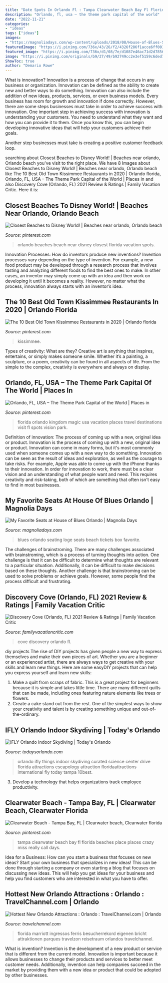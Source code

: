```yaml
---
title: "Date Spots In Orlando Fl : Tampa Clearwater Beach Bay Fl Florida Beaches Place Places Crazy Miss Really Call Days"
description: "Orlando, fl, usa – the theme park capital of the world"
date: "2022-11-21"
categories:
- "ideas"
tags: ["ideas"]
images:
- "https://magnoliadays.com/wp-content/uploads/2018/08/House-of-Blues-Second-Level-Loge-Seating.jpg"
featuredImage: "https://i.pinimg.com/736x/43/26/f2/4326f286f1acce6ff00129afc1dbec7c.jpg"
featured_image: "https://i.pinimg.com/736x/d1/08/7e/d1087e46ac71d2d7856891e839ab04c9.jpg"
image: "https://i.pinimg.com/originals/b9/27/49/b92749cc2e3ef5159c6ded7c9f815ff0.jpg"
ShowToc: true
author: "Demario Rowe"
---
```



What is innovation?
Innovation is a process of change that occurs in any business or organization. Innovation can be defined as the ability to create new and better ways to do something. Innovation can also include the addition of new ideas, products, services, or even business models. Every business has room for growth and innovation if done correctly. However, there are some steps businesses must take in order to achieve success with innovation.
One important step in achieving success with innovation is understanding your customers. You need to understand what they want and how you can provide it to them. Once you know this, you can begin developing innovative ideas that will help your customers achieve their goals.

Another step businesses must take is creating a positive customer feedback loop.

	

		
searching about Closest Beaches to Disney World! | Beaches near orlando, Orlando beach you've visit to the right place. We have 8 Images about Closest Beaches to Disney World! | Beaches near orlando, Orlando beach like The 10 Best Old Town Kissimmee Restaurants in 2020 | Orlando florida, Orlando, FL, USA – The Theme Park Capital of the World | Places in and also Discovery Cove (Orlando, FL) 2021 Review &amp; Ratings | Family Vacation Critic. Here it is:
		
    
## Closest Beaches To Disney World! | Beaches Near Orlando, Orlando Beach

<img loading=lazy src="https://i.pinimg.com/736x/43/26/f2/4326f286f1acce6ff00129afc1dbec7c.jpg" onerror="this.onerror=null;this.src='https://tse2.mm.bing.net/th?id=OIP.dMLFRCmomwCchbYMOIyFnQHaEf&amp;pid=15.1';" alt="Closest Beaches to Disney World! | Beaches near orlando, Orlando beach">

_Source: pinterest.com_

>orlando beaches beach near disney closest florida vacation spots. 

	

Innovation Processes: How do inventors produce new inventions?
Invention processes vary depending on the type of invention. For example, a new food product may be developed through a research process that involves tasting and analyzing different foods to find the best ones to make. In other cases, an inventor may simply come up with an idea and then work on developing it until it becomes a reality. However, no matter what the process, innovation always starts with an inventor’s idea.

    
## The 10 Best Old Town Kissimmee Restaurants In 2020 | Orlando Florida

<img loading=lazy src="https://i.pinimg.com/736x/d1/08/7e/d1087e46ac71d2d7856891e839ab04c9.jpg" onerror="this.onerror=null;this.src='https://tse2.mm.bing.net/th?id=OIP.7AWUy5N5NxNu16mxpv5TFwHaLH&amp;pid=15.1';" alt="The 10 Best Old Town Kissimmee Restaurants in 2020 | Orlando florida">

_Source: pinterest.com_

>kissimmee. 

	

Types of creativity: What are they?
Creative art is anything that inspires, entertains, or simply makes someone smile. Whether it’s a painting, a sculpture, or a poem, creativity can be found in all aspects of life. From the simple to the complex, creativity is everywhere and always on display.

    
## Orlando, FL, USA – The Theme Park Capital Of The World | Places In

<img loading=lazy src="https://i.pinimg.com/originals/b9/27/49/b92749cc2e3ef5159c6ded7c9f815ff0.jpg" onerror="this.onerror=null;this.src='https://tse2.mm.bing.net/th?id=OIP.mX_aX0AGaE08f6b6GOjbawHaJ4&amp;pid=15.1';" alt="Orlando, FL, USA – The Theme Park Capital of the World | Places in">

_Source: pinterest.com_

>florida orlando kingdom magic usa vacation places travel destinations visit fl spots vision park. 

	

Definition of innovation: The process of coming up with a new, original idea or product.
Innovation is the process of coming up with a new, original idea or product. Innovation can come in many forms, but it's most commonly used when someone comes up with a new way to do something. Innovation can be seen as the result of ideas and exploration, as well as the courage to take risks. For example, Apple was able to come up with the iPhone thanks to their innovation. In order for innovation to work, there must be a clear vision and an understanding of what people want and need. This requires creativity and risk-taking, both of which are something that often isn't easy to find in most businesses.

    
## My Favorite Seats At House Of Blues Orlando | Magnolia Days

<img loading=lazy src="https://magnoliadays.com/wp-content/uploads/2018/08/House-of-Blues-Second-Level-Loge-Seating.jpg" onerror="this.onerror=null;this.src='https://tse1.mm.bing.net/th?id=OIP.PSSq1uMZf9eF3Vta9ElUOwHaHT&amp;pid=15.1';" alt="My Favorite Seats at House of Blues Orlando | Magnolia Days">

_Source: magnoliadays.com_

>blues orlando seating loge seats beach tickets box favorite. 

	

The challenges of brainstroming.
There are many challenges associated with brainstroming, which is a process of turning thoughts into action. One challenge is that it can be difficult to determine what thoughts are relevant to a particular situation. Additionally, it can be difficult to make decisions based on these thoughts. Another challenge is that brainstroming can be used to solve problems or achieve goals. However, some people find the process difficult and frustrating.

    
## Discovery Cove (Orlando, FL) 2021 Review &amp; Ratings | Family Vacation Critic

<img loading=lazy src="https://www.familyvacationcritic.com/wp-content/uploads/sites/19/2018/09/orlando-discovery-cove.jpg" onerror="this.onerror=null;this.src='https://tse2.mm.bing.net/th?id=OIP.IH_kB3YuzS1cyOt8XWu-nAHaE8&amp;pid=15.1';" alt="Discovery Cove (Orlando, FL) 2021 Review &amp; Ratings | Family Vacation Critic">

_Source: familyvacationcritic.com_

>cove discovery orlando fl. 

	

diy projects
The rise of DIY projects has given people a new way to express themselves and make their own pieces of art. Whether you are a beginner or an experienced artist, there are always ways to get creative with your skills and learn new things. Here are some easyDIY projects that can help you express yourself and learn new skills:
1) Make a quilt from scraps of fabric. This is a great project for beginners because it is simple and takes little time. There are many different quilts that can be made, including ones featuring nature elements like trees or flowers.
2) Create a cake stand out from the rest. One of the simplest ways to show your creativity and talent is by creating something unique and out-of-the-ordinary.

    
## IFLY Orlando Indoor Skydiving | Today&#039;s Orlando

<img loading=lazy src="http://www.todaysorlando.com/sites/default/files/i_fly_orlando_indoor_skydiving_things_to_do.jpg" onerror="this.onerror=null;this.src='https://tse3.mm.bing.net/th?id=OIP.P9htoHN26qZwsOv24jSZbQHaE7&amp;pid=15.1';" alt="iFLY Orlando Indoor Skydiving | Today&#039;s Orlando">

_Source: todaysorlando.com_

>orlando ifly things indoor skydiving curated science center drive florida attractions escapology attraction floridaattractions international fly today tampa 10best. 

	

3. Develop a technology that helps organizations track employee productivity. 

    
## Clearwater Beach - Tampa Bay, FL | Clearwater Beach, Clearwater Florida

<img loading=lazy src="https://i.pinimg.com/736x/b2/9c/28/b29c28ad74ca4a29e91a8509bd035b4f--clearwater-beach-florida-beaches-in-florida.jpg" onerror="this.onerror=null;this.src='https://tse3.mm.bing.net/th?id=OIP.SFXRY3sGUev5dZ3Cj1l2owHaHa&amp;pid=15.1';" alt="Clearwater Beach - Tampa Bay, FL | Clearwater beach, Clearwater florida">

_Source: pinterest.com_

>tampa clearwater beach bay fl florida beaches place places crazy miss really call days. 

	

Idea for a Business: How can you start a business that focuses on new ideas?
Start your own business that specializes in new ideas! This can be done through starting a company or even starting a blog that focuses on discussing new ideas. This will help you get ideas for your business and help you find customers who are interested in what you have to offer.

    
## Hottest New Orlando Attractions : Orlando : TravelChannel.com | Orlando

<img loading=lazy src="https://travel.home.sndimg.com/content/dam/images/travel/fullset/2015/03/9/i-drive-360-orlando-eye-florida.jpg.rend.hgtvcom.616.462.suffix/1491580746135.jpeg" onerror="this.onerror=null;this.src='https://tse2.mm.bing.net/th?id=OIP.QZ9twrNEyPulsVzi4JbhSgHaFj&amp;pid=15.1';" alt="Hottest New Orlando Attractions : Orlando : TravelChannel.com | Orlando">

_Source: travelchannel.com_

>florida marriott ingressos ferris besucherrekord eigenen bricht attraktionen parques travelzon reisetraum orlandos travelchannel. 

	

What is invention?
Invention is the development of a new product or service that is different from the current model. Innovation is important because it allows businesses to change their products and services to better meet customer needs. Additionally, invention can help companies succeed in the market by providing them with a new idea or product that could be adopted by other businesses.

